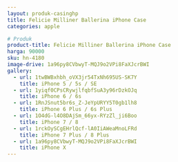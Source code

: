 ```yaml
---
layout: produk-casinghp
title: Felicie Milliner Ballerina iPhone Case
categories: apple

# Produk
product-title: Felicie Milliner Ballerina iPhone Case
harga: 90000
sku: hn-4180
image-drive: 1a96py8CVbwyT-MQJ9o2VPi8FaXJcrBWI
gallery:
  - url: 1twBWBxhbh_oVX3jr54TxNh695US-SK7Y
    title: iPhone 5 / 5s / SE
  - url: 1yiqf0CPsCRywjlfqbfSuA3y96rDzkOJq
    title: iPhone 6 / 6s
  - url: 1RnJSnut5br6s_Z-JeYpURYY5T0gb1lh8
    title: iPhone 6 Plus / 6s Plus
  - url: 1O4dG-l4O8DAjSm_66yx-RYzZl_ji6Boo
    title: iPhone 7 / 8
  - url: 1rckOySCgEHrlQcf-lA0IiAWeaMnoLFRd
    title: iPhone 7 Plus / 8 Plus
  - url: 1a96py8CVbwyT-MQJ9o2VPi8FaXJcrBWI
    title: iPhone X
---
```

